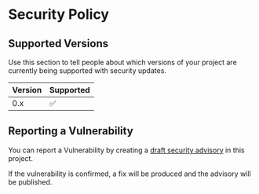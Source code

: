 # Security Policy

## Supported Versions

Use this section to tell people about which versions of your project are
currently being supported with security updates.

| Version | Supported          |
| ------- | ------------------ |
| 0.x     | :white_check_mark: |

## Reporting a Vulnerability

You can report a Vulnerability by creating a [draft security advisory](https://github.com/gehongyan/Kook.Net/security/advisories) in this project.

If the vulnerability is confirmed, a fix will be produced and the advisory will be published.
